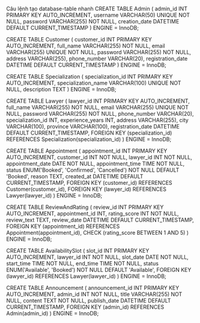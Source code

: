 Câu lệnh tạo database-table nhanh
CREATE TABLE Admin (
    admin_id INT PRIMARY KEY AUTO_INCREMENT,
    username VARCHAR(50) UNIQUE NOT NULL,
    password VARCHAR(255) NOT NULL,
    creation_date DATETIME DEFAULT CURRENT_TIMESTAMP
) ENGINE = InnoDB;

CREATE TABLE Customer (
    customer_id INT PRIMARY KEY AUTO_INCREMENT,
    full_name VARCHAR(255) NOT NULL,
    email VARCHAR(255) UNIQUE NOT NULL,
    password VARCHAR(255) NOT NULL,
    address VARCHAR(255),
    phone_number VARCHAR(20),
    registration_date DATETIME DEFAULT CURRENT_TIMESTAMP
) ENGINE = InnoDB;

CREATE TABLE Specialization (
    specialization_id INT PRIMARY KEY AUTO_INCREMENT,
    specialization_name VARCHAR(100) UNIQUE NOT NULL,
    description TEXT
) ENGINE = InnoDB;

CREATE TABLE Lawyer (
    lawyer_id INT PRIMARY KEY AUTO_INCREMENT,
    full_name VARCHAR(255) NOT NULL,
    email VARCHAR(255) UNIQUE NOT NULL,
    password VARCHAR(255) NOT NULL,
    phone_number VARCHAR(20),
    specialization_id INT,
    experience_years INT,
    address VARCHAR(255),
    city VARCHAR(100),
    province VARCHAR(100),
    registration_date DATETIME DEFAULT CURRENT_TIMESTAMP,
    FOREIGN KEY (specialization_id) REFERENCES Specialization(specialization_id)
) ENGINE = InnoDB;

CREATE TABLE Appointment (
    appointment_id INT PRIMARY KEY AUTO_INCREMENT,
    customer_id INT NOT NULL,
    lawyer_id INT NOT NULL,
    appointment_date DATE NOT NULL,
    appointment_time TIME NOT NULL,
    status ENUM('Booked', 'Confirmed', 'Cancelled') NOT NULL DEFAULT 'Booked',
    reason TEXT,
    created_at DATETIME DEFAULT CURRENT_TIMESTAMP,
    FOREIGN KEY (customer_id) REFERENCES Customer(customer_id),
    FOREIGN KEY (lawyer_id) REFERENCES Lawyer(lawyer_id)
) ENGINE = InnoDB;

CREATE TABLE ReviewAndRating (
    review_id INT PRIMARY KEY AUTO_INCREMENT,
    appointment_id INT,
    rating_score INT NOT NULL,
    review_text TEXT,
    review_date DATETIME DEFAULT CURRENT_TIMESTAMP,
    FOREIGN KEY (appointment_id) REFERENCES Appointment(appointment_id),
    CHECK (rating_score BETWEEN 1 AND 5)
) ENGINE = InnoDB;

CREATE TABLE AvailabilitySlot (
    slot_id INT PRIMARY KEY AUTO_INCREMENT,
    lawyer_id INT NOT NULL,
    slot_date DATE NOT NULL,
    start_time TIME NOT NULL,
    end_time TIME NOT NULL,
    status ENUM('Available', 'Booked') NOT NULL DEFAULT 'Available',
    FOREIGN KEY (lawyer_id) REFERENCES Lawyer(lawyer_id)
) ENGINE = InnoDB;

CREATE TABLE Announcement (
    announcement_id INT PRIMARY KEY AUTO_INCREMENT,
    admin_id INT NOT NULL,
    title VARCHAR(255) NOT NULL,
    content TEXT NOT NULL,
    publish_date DATETIME DEFAULT CURRENT_TIMESTAMP,
    FOREIGN KEY (admin_id) REFERENCES Admin(admin_id)
) ENGINE = InnoDB;
